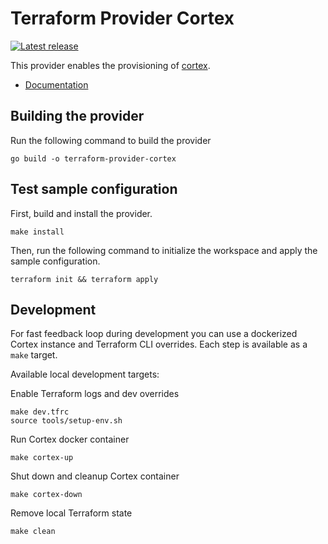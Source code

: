 # Terraform Provider Cortex

[![Latest release](https://img.shields.io/github/v/release/inuits/terraform-provider-cortex)](https://github.com/inuits/terraform-provider-cortex/releases)

This provider enables the provisioning of [cortex](https://cortexmetrics.io).

- [Documentation](https://registry.terraform.io/providers/inuits/cortex/latest/docs)

## Building the provider

Run the following command to build the provider

```shell
go build -o terraform-provider-cortex
```

## Test sample configuration

First, build and install the provider.

```shell
make install
```

Then, run the following command to initialize the workspace and apply the sample configuration.

```shell
terraform init && terraform apply
```

## Development

For fast feedback loop during development you can use a dockerized Cortex instance and Terraform CLI overrides.
Each step is available as a `make` target.

Available local development targets:

Enable Terraform logs and dev overrides

```shell
make dev.tfrc
source tools/setup-env.sh
```

Run Cortex docker container

```shell
make cortex-up
```

Shut down and cleanup Cortex container

```shell
make cortex-down
```

Remove local Terraform state

```shell
make clean
```